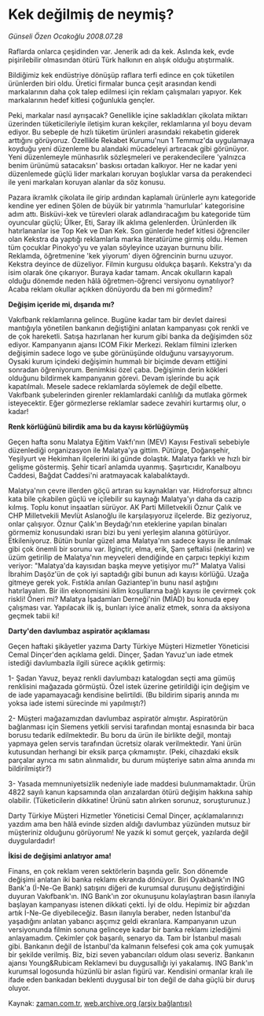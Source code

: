 # Kek değilmiş de neymiş?

*Günseli Özen Ocakoğlu 2008.07.28*

<tr><td class="metin" colspan="2" style="padding-top: 20px; padding-left: 5px; padding-right: 10px;">Raflarda onlarca çeşidinden var. Jenerik adı da kek. Aslında kek, evde pişirilebilir olmasından ötürü Türk halkının en alışık olduğu atıştırmalık.</td></tr><tr><td class="metin" colspan="2" style="padding-top: 20px; padding-left: 5px; padding-right: 10px;"><p> Bildiğimiz kek endüstriye dönüşüp raflara terfi edince en çok tüketilen ürünlerden biri oldu. Üretici firmalar bunca çeşit arasından kendi markalarının daha çok talep edilmesi için reklam çalışmaları yapıyor. Kek markalarının hedef kitlesi çoğunlukla gençler. 
<p>Peki, markalar nasıl ayrışacak? Genellikle içine sakladıkları çikolata miktarı üzerinden tüketicileriyle iletişim kuran kekçiler, reklamlarına yıl boyu devam ediyor. Bu sebeple de hızlı tüketim ürünleri arasındaki rekabetin giderek arttığını görüyoruz. Özellikle Rekabet Kurumu'nun 1 Temmuz'da uygulamaya koyduğu yeni düzenleme bu alandaki mücadeleyi artıracak gibi görünüyor. Yeni düzenlemeyle münhasırlık sözleşmeleri ve perakendecilere 'yalnızca benim ürünümü satacaksın' baskısı ortadan kalkıyor. Her ne kadar yeni düzenlemede güçlü lider markaları koruyan boşluklar varsa da perakendeci ile yeni markaları koruyan alanlar da söz konusu. 
<p>Pazara ikramlık çikolata ile girip ardından kaplamalı ürünlerle aynı kategoride kendine yer edinen Şölen de büyük bir yatırımla 'hamurlular' kategorisine adım attı. Bisküvi-kek ve türevleri olarak adlandıracağım bu kategoride tüm oyuncular güçlü; Ülker, Eti, Saray ilk aklıma gelenlerden. Ürünlerden ilk hatırlananlar ise Top Kek ve Dan Kek. Son günlerde hedef kitlesi öğrenciler olan Kekstra da yaptığı reklamlarla marka literatürüme girmiş oldu. Hemen tüm çocuklar Pinokyo'yu ve yalan söyleyince uzayan burnunu bilir. Reklamda, öğretmenine 'kek yiyorum' diyen öğrencinin burnu uzuyor. Kekstra deyince de düzeliyor. Filmin kurgusu oldukça başarılı. Kekstra'yı da isim olarak öne çıkarıyor. Buraya kadar tamam. Ancak okulların kapalı olduğu dönemde neden hâlâ öğretmen-öğrenci versiyonu oynatılıyor? Acaba reklam okullar açıkken dönüyordu da ben mi görmedim?
<p><b>Değişim içeride mi, dışarıda mı?</b>
<p>Vakıfbank reklamlarına gelince. Bugüne kadar tam bir devlet dairesi mantığıyla yönetilen bankanın değiştiğini anlatan kampanyası çok renkli ve de çok hareketli. Satışa hazırlanan her kurum gibi banka da değişimden söz ediyor. Kampanyanın ajansı ICOM Fikir Merkezi. Reklam filmini izlerken değişimin sadece logo ve şube görünüşünde olduğunu varsayıyorum. Oysaki kurum içindeki değişimin hummalı bir biçimde devam ettiğini sonradan öğreniyorum. Benimkisi özel çaba. Değişimin derin kökleri olduğunu bildirmek kampanyanın görevi. Devam işlerinde bu açık kapatılmalı. Mesele sadece reklamlarda söylemek de değil elbette. Vakıfbank şubelerinden girenler reklamlardaki canlılığı da mutlaka görmek isteyecektir. Eğer görmezlerse reklamlar sadece zevahiri kurtarmış olur, o kadar!
<p><b>Renk körlüğünü bilirdik ama bu da kayısı körlüğüymüş</b>
<p>Geçen hafta sonu Malatya Eğitim Vakfı'nın (MEV) Kayısı Festivali sebebiyle düzenlediği organizasyon ile Malatya'ya gittim. Pütürge, Doğanşehir, Yeşilyurt ve Hekimhan ilçelerini iki günde dolaştık. Malatya farklı ve hızlı bir gelişme göstermiş. Şehir ticarî anlamda uyanmış. Şaşırtıcıdır, Kanalboyu Caddesi, Bağdat Caddesi'ni aratmayacak kalabalıktaydı. 
<p>Malatya'nın çevre illerden göçü artıran su kaynakları var. Hidroforsuz altıncı kata bile çıkabilen güçlü ve içilebilir su kaynağı Malatya'yı daha da cazip kılmış. Toplu konut inşaatları sürüyor. AK Parti Milletvekili Öznur Çalık ve CHP Milletvekili Mevlüt Aslanoğlu ile karşılaşıyoruz ilçelerde. Biz geziyoruz, onlar çalışıyor. Öznur Çalık'ın Beydağı'nın eteklerine yapılan binaları görmemiz konusundaki ısrarı bizi bu yeni yerleşim alanına götürüyor. Etkileniyoruz. Bütün bunlar güzel ama Malatya'nın sadece kayısı ile anılmak gibi çok önemli bir sorunu var. İlginçtir, elma, erik, Şam şeftalisi (nektarin) ve üzüm getirilip de Malatya'nın meyveleri dendiğinde en çarpıcı tepkiyi kızım veriyor: "Malatya'da kayısıdan başka meyve yetişiyor mu?" Malatya Valisi İbrahim Daşöz'ün de çok iyi saptadığı gibi bunun adı kayısı körlüğü. Uzağa gitmeye gerek yok. Fıstıkla anılan Gaziantep'in bunu nasıl aştığını hatırlayalım. Bir ilin ekonomisini iklim koşullarına bağlı kayısı ile çevirmek çok riskli! Öneri mi? Malatya İşadamları Derneği'nin (MİAD) bu konuda epey çalışması var. Yapılacak ilk iş, bunları iyice analiz etmek, sonra da aksiyona geçmek tabii ki!
<p><b>Darty'den davlumbaz aspiratör açıklaması </b>
<p>Geçen haftaki şikâyetler yazıma Darty Türkiye Müşteri Hizmetler Yöneticisi Cemal Dinçer'den açıklama geldi. Dinçer, Şadan Yavuz'un iade etmek istediği davlumbazla ilgili sürece açıklık getirmiş: 
<p>1- Şadan Yavuz, beyaz renkli davlumbazı katalogdan seçti ama gümüş renklisini mağazada görmüştü. Özel istek üzerine getirildiği için değişim ve de iade yapamayacağı kendisine belirtildi. (Bu bildirim sipariş anında mı yoksa iade istemi sürecinde mi yapılmıştı?)
<p>2- Müşteri mağazamızdan davlumbaz aspiratör almıştır. Aspiratörün bağlanması için Siemens yetkili servisi tarafından montaj esnasında bir baca borusu tedarik edilmektedir. Bu boru da ürün ile birlikte değil, montajı yapmaya gelen servis tarafından ücretsiz olarak verilmektedir. Yani ürün kutusundan herhangi bir eksik parça çıkmamıştır. (Peki, cihazdaki eksik parçalar ayrıca mı satın alınmalıdır, bu durum müşteriye satın alma anında mı bildirilmiştir?)
<p>3- Yasada memnuniyetsizlik nedeniyle iade maddesi bulunmamaktadır. Ürün 4822 sayılı kanun kapsamında olan arızalardan ötürü değişim hakkına sahip olabilir. (Tüketicilerin dikkatine! Ürünü satın alırken sorunuz, soruşturunuz.)
<p>Darty Türkiye Müşteri Hizmetler Yöneticisi Cemal Dinçer, açıklamalarınızı yazdım ama ben hâlâ evinde sizden aldığı davlumbaz yüzünden mutsuz bir müşteriniz olduğunu görüyorum! Ne yazık ki somut gerçek, yazılarda değil duygulardadır!
<p><b>İkisi de değişimi anlatıyor ama!</b>
<p>Finans, en çok reklam veren sektörlerin başında gelir. Son dönemde değişimi anlatan iki banka reklamı ekranda dönüyor. Biri Oyakbank'ın ING Bank'a (İ-Ne-Ge Bank) satışını diğeri de kurumsal duruşunu değiştirdiğini duyuran Vakıfbank'ın. ING Bank'ın zor okunuşunu kolaylaştıran basın ilanıyla başlayan kampanyası istenen dikkati çekti. İyi de oldu. Hepimiz bir ağızdan artık İ-Ne-Ge diyebileceğiz. Basın ilanıyla beraber, neden İstanbul'da yaşadığını anlatan yabancı aşçımız geldi ekranlara. Kampanyanın uzun versiyonunda filmin sonuna gelinceye kadar bir banka reklamı izlediğimi anlayamadım. Çekimler çok başarılı, senaryo da. Tam bir İstanbul masalı gibi. Bankanın değil de İstanbul'da kalmanın felsefesi çok ama çok yumuşak bir şekilde verilmiş. Biz, bizi seven yabancıları oldum olası severiz. Bankanın ajansı Young&amp;Rubicam Reklamevi bu duygusallığı iyi yakalamış. ING Bank'ın kurumsal logosunda hüzünlü bir aslan figürü var. Kendisini ormanlar kralı ile ifade eden bankadan beklenti duygusal bir ton değil de daha güçlü bir duruş oluyor. <br/></p></p></p></p></p></p></p></p></p></p></p></p></p></p></p></p></td></tr>

Kaynak: [zaman.com.tr](http://zaman.com.tr/yazar.do?yazino=719265), [web.archive.org (arşiv bağlantısı)](http://web.archive.org/web/20080828114118/http://zaman.com.tr:80/yazar.do?yazino=719265)

